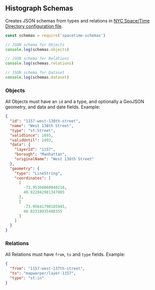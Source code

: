## Histograph Schemas

Creates JSON schemas from types and relations in [NYC Space/Time Directory configuration file](https://github.com/nypl-spacetime/spacetime-config/blob/master/spacetime.default.yml).

```js
const schemas = require('spacetime-schemas')

// JSON schema for Objects
console.log(schemas.objects)

// JSON schema for Relations
console.log(schemas.relations)

// JSON schema for Dataset
console.log(schemas.dataset)
```

### Objects

All Objects must have an `id` and a type, and optionally a GeoJSON geometry, and data and date fields. Example:

```json
{
  "id": "1157-west-138th-street",
  "name": "West 138th Street",
  "type": "st:Street",
  "validSince": 1893,
  "validUntil": 1893,
  "data": {
    "layerId": "1157",
    "borough": "Manhattan",
    "originalName": "West 138th Street"
  },
  "geometry": {
    "type": "LineString",
    "coordinates": [
      [
        -73.95368860040216,
        40.822042081347085
      ],
      [
        -73.95641790185945,
        40.82318935408355
      ]
    ]
  }
}
```

### Relations

All Relations must have `from`, `to` and `type` fields. Example:

```json
{
  "from": "1157-west-137th-street",
  "to": "mapwarper/layer-1157",
  "type": "st:in"
}
```
